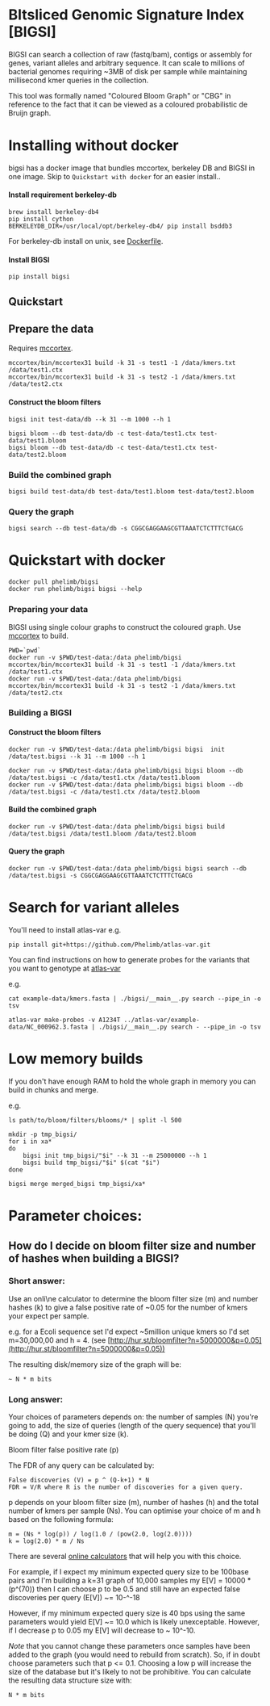 # BItsliced Genomic Signature Index [BIGSI]
<!--[![Build Status](https://travis-ci.org/Phelimb/bigsi.svg)](https://travis-ci.org/Phelimb/bigsi)-->

BIGSI can search a collection of raw (fastq/bam), contigs or assembly for genes, variant alleles and arbitrary sequence. It can scale to millions of bacterial genomes requiring ~3MB of disk per sample while maintaining millisecond kmer queries in the collection.

This tool was formally named "Coloured Bloom Graph" or "CBG" in reference to the fact that it can be viewed as a coloured probabilistic de Bruijn graph.


# Installing without docker

bigsi has a docker image that bundles mccortex, berkeley DB and BIGSI in one image. Skip to `Quickstart with docker` for an easier install.. 

#### Install requirement berkeley-db

	brew install berkeley-db4
	pip install cython
	BERKELEYDB_DIR=/usr/local/opt/berkeley-db4/ pip install bsddb3

For berkeley-db install on unix, see [Dockerfile](Dockerfile). 

#### Install BIGSI

	pip install bigsi

## Quickstart

## Prepare the data

Requires [mccortex](github.com/mcveanlab/mccortex). 

	mccortex/bin/mccortex31 build -k 31 -s test1 -1 /data/kmers.txt /data/test1.ctx
	mccortex/bin/mccortex31 build -k 31 -s test2 -1 /data/kmers.txt /data/test2.ctx

#### Construct the bloom filters

	bigsi init test-data/db --k 31 --m 1000 --h 1

	bigsi bloom --db test-data/db -c test-data/test1.ctx test-data/test1.bloom
	bigsi bloom --db test-data/db -c test-data/test1.ctx test-data/test2.bloom
	
### Build the combined graph

	bigsi build test-data/db test-data/test1.bloom test-data/test2.bloom

### Query the graph
	bigsi search --db test-data/db -s CGGCGAGGAAGCGTTAAATCTCTTTCTGACG

	

# Quickstart with docker

	docker pull phelimb/bigsi
	docker run phelimb/bigsi bigsi --help
	
### Preparing your data

BIGSI using single colour graphs to construct the coloured graph. 
Use [mccortex](https://github.com/mcveanlab/mccortex) to build. 
	
	PWD=`pwd`
	docker run -v $PWD/test-data:/data phelimb/bigsi mccortex/bin/mccortex31 build -k 31 -s test1 -1 /data/kmers.txt /data/test1.ctx
	docker run -v $PWD/test-data:/data phelimb/bigsi mccortex/bin/mccortex31 build -k 31 -s test2 -1 /data/kmers.txt /data/test2.ctx

### Building a BIGSI

#### Construct the bloom filters

	docker run -v $PWD/test-data:/data phelimb/bigsi bigsi  init /data/test.bigsi --k 31 --m 1000 --h 1

	docker run -v $PWD/test-data:/data phelimb/bigsi bigsi bloom --db /data/test.bigsi -c /data/test1.ctx /data/test1.bloom	
	docker run -v $PWD/test-data:/data phelimb/bigsi bigsi bloom --db /data/test.bigsi -c /data/test1.ctx /data/test2.bloom	
#### Build the combined graph
	docker run -v $PWD/test-data:/data phelimb/bigsi bigsi build /data/test.bigsi /data/test1.bloom /data/test2.bloom

#### Query the graph
	docker run -v $PWD/test-data:/data phelimb/bigsi bigsi search --db /data/test.bigsi -s CGGCGAGGAAGCGTTAAATCTCTTTCTGACG
	


# Search for variant alleles

You'll need to install atlas-var e.g.

	pip install git+https://github.com/Phelimb/atlas-var.git

You can find instructions on how to generate probes for the variants that you want to genotype at [atlas-var](https://github.com/Phelimb/atlas-var.git)

e.g.
	
	cat example-data/kmers.fasta | ./bigsi/__main__.py search --pipe_in -o tsv

	atlas-var make-probes -v A1234T ../atlas-var/example-data/NC_000962.3.fasta | ./bigsi/__main__.py search - --pipe_in -o tsv

# Low memory builds

If you don't have enough RAM to hold the whole graph in memory you can build in chunks and merge.

e.g.

	ls path/to/bloom/filters/blooms/* | split -l 500

	mkdir -p tmp_bigsi/
	for i in xa*
	do
	    bigsi init tmp_bigsi/"$i" --k 31 --m 25000000 --h 1
	    bigsi build tmp_bigsi/"$i" $(cat "$i")
	done	

	bigsi merge merged_bigsi tmp_bigsi/xa*

# Parameter choices:


## How do I decide on bloom filter size and number of hashes when building a BIGSI? 

### Short answer:

Use an onli\ne calculator to determine the bloom filter size (m) and number hashes (k) to give a false positive rate of ~0.05 for the number of kmers your expect per sample. 

e.g. for a Ecoli sequence set I'd expect ~5million unique kmers so I'd set m=30,000,00 and h = 4. (see [http://hur.st/bloomfilter?n=5000000&p=0.05](http://hur.st/bloomfilter?n=5000000&p=0.05))

The resulting disk/memory size of the graph will be:

	~ N * m bits 
	
### Long answer: 

Your choices of parameters depends on: the number of samples (N) you're going to add,  the size of queries (length of the query sequence) that you'll be doing (Q) and your kmer size (k). 

Bloom filter false positive rate (p)


The FDR of any query can be calculated by:

	False discoveries (V) = p ^ (Q-k+1) * N
	FDR = V/R where R is the number of discoveries for a given query. 

p depends on your bloom filter size (m), number of hashes (h) and the total number of kmers per sample (Ns). You can optimise your choice of m and h based on the following formula:

	m = (Ns * log(p)) / log(1.0 / (pow(2.0, log(2.0))))
	k = log(2.0) * m / Ns

There are several [online calculators](http://hur.st/bloomfilter?n=5000000&p=0.5) that will help you with this choice. 

For example, if I expect my minimum expected query size to be 100base pairs and I'm building a k=31 graph of 10,000 samples my E[V] = 10000 * (p^(70)) then I can choose p to be 0.5 and still have an expected false discoveries per query (E[V]) ~= 10-^-18

However, if my minimum expected query size is 40 bps using the same parameters would yield E[V] ~= 10.0 which is likely unexceptable. However, if I decrease p to 0.05 my E[V] will decrease to ~ 10^-10. 

*Note* that you cannot change these parameters once samples have been added to the graph (you would need to rebuild from scratch). So, if in doubt choose parameters such that p <= 0.1. Choosing a low p will increase the size of the database but it's likely to not be prohibitive. You can calculate the resulting data structure size with:
	
	N * m bits 

<!--
## Accessing underlying bitmatrix

To iterate through the rows in the bitmatrix you can use this simple python3 script:

`python3 script.py db`

	"""
	script.py  - Iterate through the BloomFilterMatrix rows
	"""
	
	import sys
	import bsddb3.db as db
	import bitarray
	def main():
	    infile = sys.argv[1]
	
	    in_db = db.DB()
	    in_db.set_cachesize(4,0)
	    in_db.open(infile, flags=db.DB_RDONLY)
	
	    for i in range(25*10**6):
	        key = str.encode(str(i))
	        val=bitarray.bitarray()
	        val.frombytes(in_db[key])
	        print(i,val)
	    in_db.close()
	
	main()

-->

